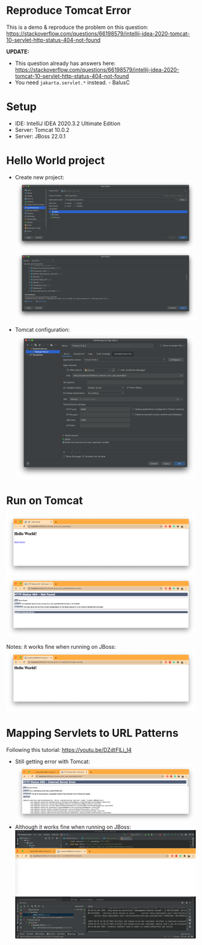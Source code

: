 # Reproduce Tomcat Error

This is a demo & reproduce the problem on this question: https://stackoverflow.com/questions/66198579/intellij-idea-2020-tomcat-10-servlet-http-status-404-not-found

**UPDATE:**
- This question already has answers here: https://stackoverflow.com/questions/66198579/intellij-idea-2020-tomcat-10-servlet-http-status-404-not-found
- You need `jakarta.servlet.*` instead. - BalusC

# Setup

- IDE: IntelliJ IDEA 2020.3.2 Ultimate Edition
- Server: Tomcat 10.0.2
- Server: JBoss 22.0.1

# Hello World project

- Create new project:
  ![1](screenshots/1.png)
  ![2](screenshots/2.png)

- Tomcat configuration:
  ![3](screenshots/3.png)

# Run on Tomcat

![4](screenshots/4.png)
![5](screenshots/5.png)

Notes: it works fine when running on JBoss:
![6](screenshots/6.png)

# Mapping Servlets to URL Patterns

Following this tutorial: https://youtu.be/DZdtFlLi_I4

- Still getting error with Tomcat:
  ![7](screenshots/7.png)
- Although it works fine when running on JBoss:
  ![8](screenshots/8.png)
